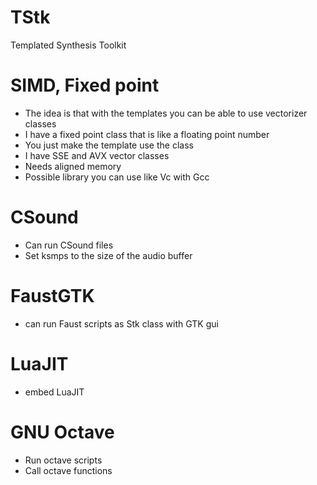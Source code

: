# TStk
Templated Synthesis Toolkit

# SIMD, Fixed point
* The idea is that with the templates you can be able to use vectorizer classes
* I have a fixed point class that is like a floating point number
* You just make the template use the class
* I have SSE and AVX vector classes
* Needs aligned memory
* Possible library you can use like Vc with Gcc 

# CSound
* Can run CSound files
* Set ksmps to the size of the audio buffer

# FaustGTK
* can run Faust scripts as Stk class with GTK gui

# LuaJIT
* embed LuaJIT 

# GNU Octave
* Run octave scripts
* Call octave functions

